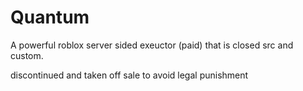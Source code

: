 # Quantum

A powerful roblox server sided exeuctor (paid) that is closed src and custom.

discontinued and taken off sale to avoid legal punishment
